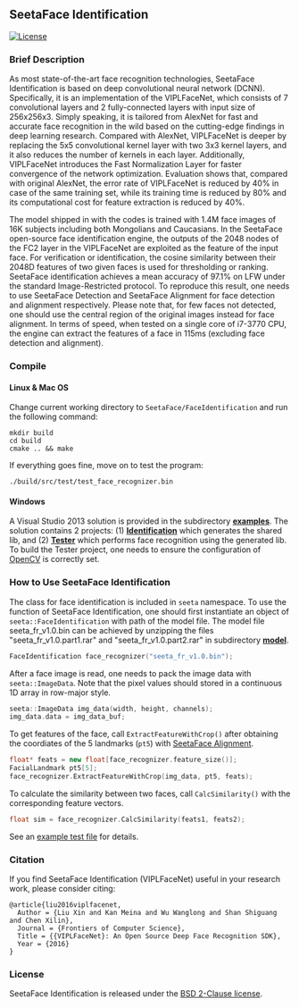 ## SeetaFace Identification

[![License](https://img.shields.io/badge/license-BSD-blue.svg)](../LICENSE)

### Brief Description

As most state-of-the-art face recognition technologies, SeetaFace Identification is based on deep convolutional neural network (DCNN). Specifically, it is an implementation of the VIPLFaceNet, which consists of 7 convolutional layers and 2 fully-connected layers with input size of 256x256x3. Simply speaking, it is tailored from AlexNet for fast and accurate face recognition in the wild based on the cutting-edge findings in deep learning research. Compared with AlexNet, VIPLFaceNet is deeper by replacing the 5x5 convolutional kernel layer with two 3x3 kernel layers, and it also reduces the number of kernels in each layer. Additionally, VIPLFaceNet introduces the Fast Normalization Layer for faster convergence of the network optimization. Evaluation shows that, compared with original AlexNet, the error rate of VIPLFaceNet is reduced by 40% in case of the same training set, while its training time is reduced by 80% and its computational cost for feature extraction is reduced by 40%. 

The model shipped in with the codes is trained with 1.4M face images of 16K subjects including both Mongolians and Caucasians. In the SeetaFace open-source face identification engine, the outputs of the 2048 nodes of the FC2 layer in the VIPLFaceNet are exploited as the feature of the input face. For verification or identification, the cosine similarity between their 2048D features of two given faces is used for thresholding or ranking. SeetaFace identification achieves a mean accuracy of 97.1% on LFW under the standard Image-Restricted protocol. To reproduce this result, one needs to use SeetaFace Detection and SeetaFace Alignment for face detection and alignment respectively. Please note that, for few faces not detected, one should use the central region of the original images instead for face alignment. In terms of speed, when tested on a single core of i7-3770 CPU, the engine can extract the features of a face in 115ms (excluding face detection and alignment). 


### Compile
    
#### Linux & Mac OS

Change current working directory to `SeetaFace/FaceIdentification` and run the following command:

``` 
mkdir build
cd build
cmake .. && make
```

If everything goes fine, move on to test the program:
```
./build/src/test/test_face_recognizer.bin
```

#### Windows

A Visual Studio 2013 solution is provided in the subdirectory [**examples**](./examples). The solution contains 2 projects:
(1) [**Identification**](./examples/Identification) which generates the shared lib, and (2) [**Tester**](./examples/Tester)
which performs face recognition using the generated lib. To build the Tester project, one needs to ensure the configuration
of [OpenCV](http://opencv.org/) is correctly set.

### How to Use SeetaFace Identification

The class for face identification is included in `seeta` namespace. To use the 
function of SeetaFace Identification, one should first instantiate an object of 
`seeta::FaceIdentification` with path of the model file. The model file seeta_fr_v1.0.bin can be achieved by unzipping the files "seeta_fr_v1.0.part1.rar" and "seeta_fr_v1.0.part2.rar" in subdirectory [**model**](./model).  

```c++
FaceIdentification face_recognizer("seeta_fr_v1.0.bin");
```

After a face image is read, one needs to pack the image data with `seeta::ImageData`. 
Note that the pixel values should stored in a continuous 1D array in row-major 
style.

```c++
seeta::ImageData img_data(width, height, channels);
img_data.data = img_data_buf;
```

To get features of the face, call `ExtractFeatureWithCrop()` after obtaining the coordiates of the
5 landmarks (`pt5`) with [SeetaFace Alignment](https://github.com/seetaface/SeetaFaceEngine/tree/master/FaceAlignment).

```c++
float* feats = new float[face_recognizer.feature_size()];
FacialLandmark pt5[5];
face_recognizer.ExtractFeatureWithCrop(img_data, pt5, feats);
```

To calculate the similarity between two faces, call `CalcSimilarity()` with the corresponding feature vectors.

```c++
float sim = face_recognizer.CalcSimilarity(feats1, feats2);
```
See an [example test file](./src/test/test_face_recognizer.cpp) for details.

### Citation

If you find SeetaFace Identification (VIPLFaceNet) useful in your research work, please consider citing:

    @article{liu2016viplfacenet,
      Author = {Liu Xin and Kan Meina and Wu Wanglong and Shan Shiguang and Chen Xilin},
      Journal = {Frontiers of Computer Science},
      Title = {{VIPLFaceNet}: An Open Source Deep Face Recognition SDK},
      Year = {2016}
    }

### License

SeetaFace Identification is released under the [BSD 2-Clause license](../LICENSE).
